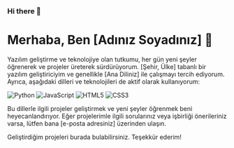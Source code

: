 ### Hi there 👋

# Merhaba, Ben [Adınız Soyadınız] 👋

Yazılım geliştirme ve teknolojiye olan tutkumu, her gün yeni şeyler öğrenerek ve projeler üreterek sürdürüyorum. [Şehir, Ülke] tabanlı bir yazılım geliştiriciyim ve genellikle [Ana Diliniz] ile çalışmayı tercih ediyorum. Ayrıca, aşağıdaki dilleri ve teknolojileri de aktif olarak kullanıyorum:

<!-- Dil İkonları -->
<img src="https://img.shields.io/badge/-Python-3776AB?style=flat&logo=python&logoColor=white" alt="Python" />
<img src="https://img.shields.io/badge/-JavaScript-F7DF1E?style=flat&logo=javascript&logoColor=black" alt="JavaScript" />
<img src="https://img.shields.io/badge/-HTML5-E34F26?style=flat&logo=html5&logoColor=white" alt="HTML5" />
<img src="https://img.shields.io/badge/-CSS3-1572B6?style=flat&logo=css3&logoColor=white" alt="CSS3" />
<!-- İsteğe Bağlı Diğer İkonlar -->
<!-- <img src="ikon_url" alt="Dil Adı" /> -->

Bu dillerle ilgili projeler geliştirmek ve yeni şeyler öğrenmek beni heyecanlandırıyor. Eğer projelerimle ilgili sorularınız veya işbirliği önerileriniz varsa, lütfen bana [e-posta adresiniz] üzerinden ulaşın.

Geliştirdiğim projeleri burada bulabilirsiniz. Teşekkür ederim!


<!--
**omrfrkkus/omrfrkkus** is a ✨ _special_ ✨ repository because its `README.md` (this file) appears on your GitHub profile.

Here are some ideas to get you started:

- 🔭 I’m currently working on ...
- 🌱 I’m currently learning ...
- 👯 I’m looking to collaborate on ...
- 🤔 I’m looking for help with ...
- 💬 Ask me about ...
- 📫 How to reach me: ...
- 😄 Pronouns: ...
- ⚡ Fun fact: ...
-->
